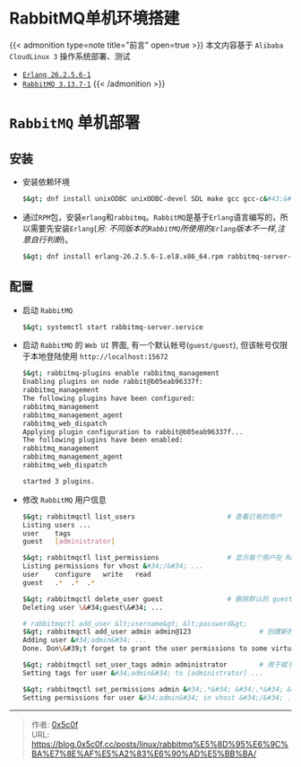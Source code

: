 # RabbitMQ单机环境搭建


{{&lt; admonition type=note title=&#34;前言&#34; open=true &gt;}}
本文内容基于 `Alibaba CloudLinux 3` 操作系统部署、测试 
- [`Erlang 26.2.5.6-1`](https://github.com/rabbitmq/erlang-rpm/releases) 
- [`RabbitMQ 3.13.7-1`](https://github.com/rabbitmq/rabbitmq-server/releases)
{{&lt; /admonition &gt;}}

# `RabbitMQ` 单机部署
## 安装
- 安装依赖环境
    ```bash
    $&gt; dnf install unixODBC unixODBC-devel SDL make gcc gcc-c&#43;&#43; kernel-devel m4 ncurses-devel openssl-devel -y
    ```

- 通过`RPM`包，安装`erlang`和`rabbitmq`。`RabbitMQ`是基于`Erlang`语言编写的，所以需要先安装`Erlang`(*另: 不同版本的`RabbitMQ`所使用的`Erlang`版本不一样,注意自行判断*)。  
    ```bash
    $&gt; dnf install erlang-26.2.5.6-1.el8.x86_64.rpm rabbitmq-server-3.13.7-1.el8.noarch.rpm -y
    ```
## 配置 
- 启动 `RabbitMQ` 
    ```bash
    $&gt; systemctl start rabbitmq-server.service
    ```

- 启动 `RabbitMQ` 的 `Web UI` 界面, 有一个默认帐号(`guest/guest`), 但该帐号仅限于本地登陆使用 `http://localhost:15672`  
    ```bash
    $&gt; rabbitmq-plugins enable rabbitmq_management
    Enabling plugins on node rabbit@b05eab96337f:
    rabbitmq_management
    The following plugins have been configured:
    rabbitmq_management
    rabbitmq_management_agent
    rabbitmq_web_dispatch
    Applying plugin configuration to rabbit@b05eab96337f...
    The following plugins have been enabled:
    rabbitmq_management
    rabbitmq_management_agent
    rabbitmq_web_dispatch

    started 3 plugins.
    ```

- 修改 `RabbitMQ` 用户信息  
    ```bash
    $&gt; rabbitmqctl list_users                       # 查看已有的用户
    Listing users ...
    user	tags
    guest	[administrator]

    $&gt; rabbitmqctl list_permissions                 # 显示每个用户在 RabbitMQ 中的各种权限
    Listing permissions for vhost &#34;/&#34; ...
    user	configure	write	read
    guest	.*	.*	.*

    $&gt; rabbitmqctl delete_user guest                # 删除默认的 guest 用户，防止未经授权的访问 
    Deleting user \&#34;guest\&#34; ...

    # rabbitmqctl add_user &lt;username&gt; &lt;password&gt;
    $&gt; rabbitmqctl add_user admin admin@123                 # 创建新的用户 
    Adding user &#34;admin&#34; ...
    Done. Don\&#39;t forget to grant the user permissions to some virtual hosts! See &#39;rabbitmqctl help set_permissions&#39; to learn more. 

    $&gt; rabbitmqctl set_user_tags admin administrator        # 用于赋予用户特定的角色或权限级别的标签
    Setting tags for user &#34;admin&#34; to [administrator] ...

    $&gt; rabbitmqctl set_permissions admin &#34;.*&#34; &#34;.*&#34; &#34;.*&#34;     # 设置权限。这里的三个&#34;.*&#34;分别对应配置（configure）权限、写入（write）权限和读取（read）权限。&#34;.*&#34;是一个通配符，表示对所有资源（如所有队列、交换器等）都赋予相应的权限。
    Setting permissions for user &#34;admin&#34; in vhost &#34;/&#34; ...
    ```

---

> 作者: [0x5c0f](https://blog.0x5c0f.cc)  
> URL: https://blog.0x5c0f.cc/posts/linux/rabbitmq%E5%8D%95%E6%9C%BA%E7%8E%AF%E5%A2%83%E6%90%AD%E5%BB%BA/  

